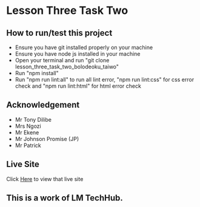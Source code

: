 # Lesson Three Task Two
## How to run/test this project
- Ensure you have git installed properly on your machine
- Ensure you have node js installed in your machine
- Open your terminal and run "git clone lesson_three_task_two_bolodeoku_taiwo"
- Run "npm install"
- Run "npm run lint:all" to run all lint error, "npm run lint:css" for css error check and "npm run lint:html" for html error check
## Acknowledgement
- Mr Tony Dilibe
- Mrs Ngozi
- Mr Ekene
- Mr Johnson Promise (JP)
- Mr Patrick
## Live Site
Click [Here](https://bolowys33.github.io/lesson_three_task_two_bolodeoku_taiwo) to view that live site
## This is a work of LM TechHub.
